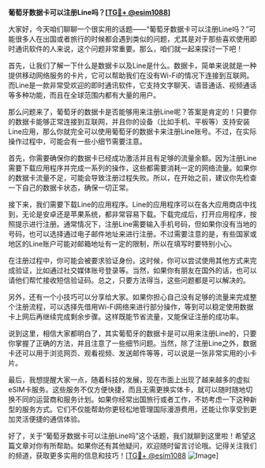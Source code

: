 **葡萄牙数据卡可以注册Line吗？[[TG💪+ @esim1088](https://t.me/s/esim1088)]**

大家好，今天咱们聊聊一个很实用的话题——“葡萄牙数据卡可以注册Line吗？”可能很多人在出国或者旅行的时候都会遇到类似的问题，尤其是对于那些喜欢使用即时通讯软件的人来说，这个问题非常重要。那么，咱们就一起来探讨一下吧！

首先，让我们了解一下什么是数据卡以及Line是什么。数据卡，简单来说就是一种提供移动网络服务的卡片，它可以帮助我们在没有Wi-Fi的情况下连接到互联网。而Line是一款非常受欢迎的即时通讯软件，它支持文字聊天、语音通话、视频通话等多种功能，而且在全球范围内都有大量的用户。

那么问题来了，葡萄牙的数据卡是否能够用来注册Line呢？答案是肯定的！只要你的数据卡能够正常连接到互联网，并且你的设备（比如手机、平板等）支持安装Line应用，那么你就完全可以使用葡萄牙的数据卡来注册Line账号。不过，在实际操作过程中，可能会有一些小细节需要注意。

首先，你需要确保你的数据卡已经成功激活并且有足够的流量余额。因为注册Line需要下载应用程序并完成一系列的操作，这些都需要消耗一定的网络流量。如果你的数据卡流量不足，可能会导致注册过程失败。所以，在开始之前，建议你先检查一下自己的数据卡状态，确保一切正常。

接下来，我们需要下载Line的应用程序。Line的应用程序可以在各大应用商店中找到，无论是安卓还是苹果系统，都非常容易下载。下载完成后，打开应用程序，按照提示进行注册。通常情况下，注册Line需要输入手机号码，但如果你没有当地的号码，也可以选择通过电子邮件地址来进行注册。不过需要注意的是，有些国家或地区的Line账户可能对邮箱地址有一定的限制，所以在填写时要特别小心。

在注册过程中，你可能会被要求验证身份。这时候，你可以尝试使用其他方式来完成验证，比如通过社交媒体账号登录等。当然，如果你有朋友在国外的话，也可以请他们帮忙接收短信验证码。总之，只要方法得当，这些问题都是可以解决的。

另外，还有一个小技巧可以分享给大家。如果你担心自己没有足够的流量来完成整个注册流程，可以选择先借用Wi-Fi网络来进行部分操作，等到可以稳定使用数据卡上网后再继续完成剩余步骤。这样既能节省流量，又能保证注册的成功率。

说到这里，相信大家都明白了，其实葡萄牙的数据卡是可以用来注册Line的，只要你掌握了正确的方法，并且注意了一些细节问题。当然，除了注册Line之外，数据卡还可以用于浏览网页、观看视频、发送邮件等等，可以说是一张非常实用的小卡片。

最后，我想提醒大家一点，随着科技的发展，现在市面上出现了越来越多的虚拟eSIM卡服务。这些服务不仅方便快捷，而且无需更换实体卡，就可以随时随地切换不同的运营商和服务计划。如果你经常出国旅行或者工作，不妨考虑一下这种新型的服务方式。它们不仅能帮助你更轻松地管理国际漫游费用，还能让你享受到更加灵活便捷的通信体验。

好了，关于“葡萄牙数据卡可以注册Line吗”这个话题，我们就聊到这里啦！希望这篇文章对你有所帮助。如果你还有其他疑问，欢迎随时留言讨论哦。记得关注我们的频道，获取更多实用的信息和技巧！[[TG💪+ @esim1088](https://t.me/s/esim1088) ![Image](https://i.postimg.cc/4NQfJmqS/Snipaste-2025-05-13-00-14-12.png)]